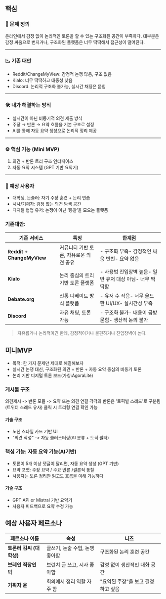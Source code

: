 ## 핵심

### 🧠 문제 정의
온라인에서 감정 없이 논리적인 토론을 할 수 있는 구조화된 공간이 부족하다. 대부분은 감정 싸움으로 번지거나, 구조화된 플랫폼은 너무 딱딱해서 접근성이 떨어진다.

---

### 📉 기존 대안
- Reddit/ChangeMyView: 감정적 논쟁 많음, 구조 없음
- Kialo: 너무 딱딱하고 대중성 낮음
- Discord: 논리적 구조화 불가능, 실시간 채팅은 묻힘

---

### 🛠️ 내가 해결하는 방식
- 실시간이 아닌 비동기적 의견 제출 방식
- 주장 → 반론 → 요약 흐름을 기본 구조로 설정
- AI를 통해 자동 요약 생성으로 논리적 정리 제공

---

### ⚙️ 핵심 기능 (Mini MVP)
1. 의견 + 반론 트리 구조 인터페이스
2. 자동 요약 시스템 (GPT 기반 요약기)

---

### 🧍 예상 사용자
- 대학생, 논술러: 자기 주장 훈련 + 논리 연습
- 시사/기획자: 감정 없는 의견 탐색 공간
- 디지털 협업 유저: 논쟁이 아닌 ‘통찰’을 모으는 플랫폼




### 기존대안:
|기존 서비스|특징|한계점|
|---|---|---|
|**Reddit + ChangeMyView**|커뮤니티 기반 토론, 자유로운 의견 공유|- 구조화 부족- 감정적인 싸움 빈번- 요약 없음|
|**Kialo**|논리 중심의 트리 기반 토론 플랫폼|- 사용법 진입장벽 높음- 일반 유저 대상 아님- 너무 딱딱함|
|**Debate.org**|전통 디베이트 방식 플랫폼|- 유저 수 적음- 너무 올드한 UI/UX- 실시간성 부족|
|**Discord**|자유 채팅, 토론 가능|- 구조화 불가- 내용이 금방 묻힘- 생산적 논의 불가|>

> 자유롭거나 논리적이긴 한데, 감정적이거나 불편하거나 진입장벽이 높다.

## 미니MVP
- 목적: 한 가지 문제만 제대로 해결해보자
- 실시간 논쟁 대신, 구조화된 의견 + 반론 + 자동 요약 중심의 비동기 토론
- 논리 기반 디지털 토론 보드(가칭:AgoraLite)

### 게시물 구조
의견제시 -> 반론 모듈 -> 요약 또는 의견 연결
각각의 반론은 '토픽별 스레드'로 구분됨(트위터 스레드 유사)
클릭 시 트리형 연결 확인 가능

#### 기술 구조
- 노션 스타일 카드 기반 UI
- "의견 작성" -> 자동 클러스터링(AI 분류 + 토픽 필터)
### 핵심 기능: 자동 요약 기능(AI기반)
- 토론이 5개 이상 댓글이 달리면, 자동 요약 생성 (GPT 기반)
- 요약 포맷: 주장 요약 / 주요 반론 /결론적 통찰
- 사용자는 토론 정리만 읽고도 흐름을 이해 가능하다
#### 기술 구조
- GPT API or Mistral 기반 요약기
- 사용자 피드백으로 요약 수정 가능

## 예상 사용자 페르소나

| 페르소나 이름          | 속성                 | 니즈                   |
| ---------------- | ------------------ | -------------------- |
| **토론러 김씨 (대학생)** | 글쓰기, 논술 수업, 논쟁 좋아함 | 구조화된 논리 훈련 공간        |
| **브레인 직장인 박**    | 브런치 글 쓰고, 시사 좋아함   | 감정 없이 생산적인 대화 공간     |
| **기획자 윤**        | 회의에서 정리 역할 자주 함    | "요약된 주장"을 보고 결정하고 싶음 |
